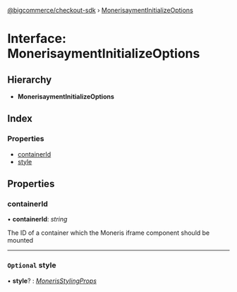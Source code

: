[@bigcommerce/checkout-sdk](../README.md) › [MonerisaymentInitializeOptions](monerisaymentinitializeoptions.md)

# Interface: MonerisaymentInitializeOptions

## Hierarchy

* **MonerisaymentInitializeOptions**

## Index

### Properties

* [containerId](monerisaymentinitializeoptions.md#containerid)
* [style](monerisaymentinitializeoptions.md#optional-style)

## Properties

###  containerId

• **containerId**: *string*

The ID of a container which the Moneris iframe component should be mounted

___

### `Optional` style

• **style**? : *[MonerisStylingProps](monerisstylingprops.md)*
